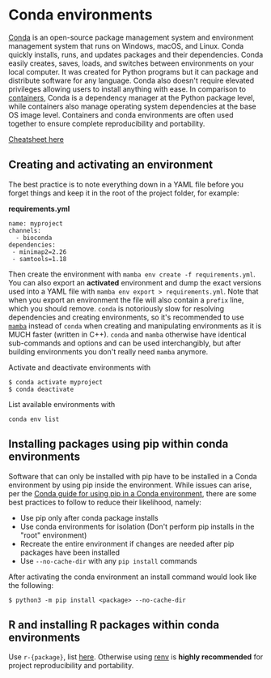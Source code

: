 # Conda environments
[Conda](https://docs.conda.io/projects/conda/en/latest/) is an open-source package management system and environment management system that runs on Windows, macOS, and Linux. Conda quickly installs, runs, and updates packages and their dependencies. Conda easily creates, saves, loads, and switches between environments on your local computer. It was created for Python programs but it can package and distribute software for any language. Conda also doesn't require elevated privileges allowing users to install anything with ease. In comparison to [containers](containers.md), Conda is a dependency manager at the Python package level, while containers also manage operating system dependencies at the base OS image level. Containers and conda environments are often used together to ensure complete reproducibility and portability.

[Cheatsheet here](https://docs.conda.io/projects/conda/en/latest/_downloads/843d9e0198f2a193a3484886fa28163c/conda-cheatsheet.pdf)

## Creating and activating an environment
The best practice is to note everything down in a YAML file before you forget things and keep it in the root of the project folder, for example:

**requirements.yml**
```
name: myproject
channels:
  - bioconda
dependencies:
 - minimap2=2.26
 - samtools=1.18
```

Then create the environment with `mamba env create -f requirements.yml`. You can also export an **activated** environment and dump the exact versions used into a YAML file with `mamba env export > requirements.yml`. Note that when you export an environment the file will also contain a `prefix` line, which you should remove. `conda` is notoriously slow for resolving dependencies and creating environments, so it's recommended to use [`mamba`](https://mamba.readthedocs.io/en/latest/) instead of `conda` when creating and manipulating environments as it is MUCH faster (written in C++). `conda` and `mamba` otherwise have identical sub-commands and options and can be used interchangibly, but after building environments you don't really need `mamba` anymore.

Activate and deactivate environments with
```
$ conda activate myproject
$ conda deactivate
```

List available environments with
```
conda env list
```

## Installing packages using pip within conda environments
Software that can only be installed with pip have to be installed in a Conda environment by using pip inside the environment. While issues can arise, per the [Conda guide for using pip in a Conda environment](https://www.anaconda.com/blog/using-pip-in-a-conda-environment), there are some best practices to follow to reduce their likelihood, namely:

 - Use pip only after conda package installs
 - Use conda environments for isolation (Don't perform pip installs in the "root" environment)
 - Recreate the entire environment if changes are needed after pip packages have been installed
 - Use `--no-cache-dir` with any `pip install` commands

After activating the conda environment an install command would look like the following:
```
$ python3 -m pip install <package> --no-cache-dir
```

## R and installing R packages within conda environments
Use `r-{package}`, list [here](https://anaconda.org/r/repo?sort=_name&sort_order=asc). Otherwise using [renv](https://rstudio.github.io/renv/articles/renv.html) is **highly recommended** for project reproducibility and portability.
